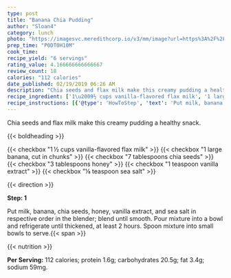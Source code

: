 ```yaml
---
type: post
title: "Banana Chia Pudding"
author: "Sloan4"
category: lunch
photo: "https://imagesvc.meredithcorp.io/v3/mm/image?url=https%3A%2F%2Fimages.media-allrecipes.com%2Fuserphotos%2F1133132.jpg"
prep_time: "P0DT0H10M"
cook_time: 
recipe_yield: "6 servings"
rating_value: 4.166666666666667
review_count: 18
calories: "112 calories"
date_published: 02/19/2019 06:26 AM
description: "Chia seeds and flax milk make this creamy pudding a healthy snack."
recipe_ingredient: ['1\u2009½ cups vanilla-flavored flax milk', '1 large banana, cut in chunks', '7 tablespoons chia seeds', '3 tablespoons honey', '1 teaspoon vanilla extract', '⅛ teaspoon sea salt']
recipe_instructions: [{'@type': 'HowToStep', 'text': 'Put milk, banana, chia seeds, honey, vanilla extract, and sea salt in respective order in the blender; blend until smooth. Pour mixture into a bowl and refrigerate until thickened, at least 2 hours. Spoon mixture into small bowls to serve.\n'}]
---
```


Chia seeds and flax milk make this creamy pudding a healthy snack. 

{{< boldheading >}}

{{< checkbox "1 ½ cups vanilla-flavored flax milk" >}}
{{< checkbox "1 large banana, cut in chunks" >}}
{{< checkbox "7 tablespoons chia seeds" >}}
{{< checkbox "3 tablespoons honey" >}}
{{< checkbox "1 teaspoon vanilla extract" >}}
{{< checkbox "⅛ teaspoon sea salt" >}}


{{< direction >}}

**Step: 1**

Put milk, banana, chia seeds, honey, vanilla extract, and sea salt in respective order in the blender; blend until smooth. Pour mixture into a bowl and refrigerate until thickened, at least 2 hours. Spoon mixture into small bowls to serve.{{< span >}}

{{< nutrition >}}

**Per Serving:** 112 calories; protein 1.6g; carbohydrates 20.5g; fat 3.4g; sodium 59mg.